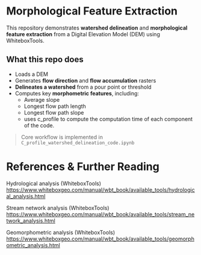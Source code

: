 # Morphological Feature Extraction

This repository demonstrates **watershed delineation** and **morphological feature extraction** from a Digital Elevation Model (DEM) using WhiteboxTools.

## What this repo does

- Loads a DEM  
- Generates **flow direction** and **flow accumulation** rasters  
- **Delineates a watershed** from a pour point or threshold  
- Computes key **morphometric features**, including:
  - Average slope
  - Longest flow path length
  - Longest flow path slope
  - uses c_profile to compute the computation time of each component of the code.

> Core workflow is implemented in `C_profile_watershed_delineation_code.ipynb`

# References & Further Reading

Hydrological analysis (WhiteboxTools)
https://www.whiteboxgeo.com/manual/wbt_book/available_tools/hydrological_analysis.html

Stream network analysis (WhiteboxTools)
https://www.whiteboxgeo.com/manual/wbt_book/available_tools/stream_network_analysis.html

Geomorphometric analysis (WhiteboxTools)
https://www.whiteboxgeo.com/manual/wbt_book/available_tools/geomorphometric_analysis.html
